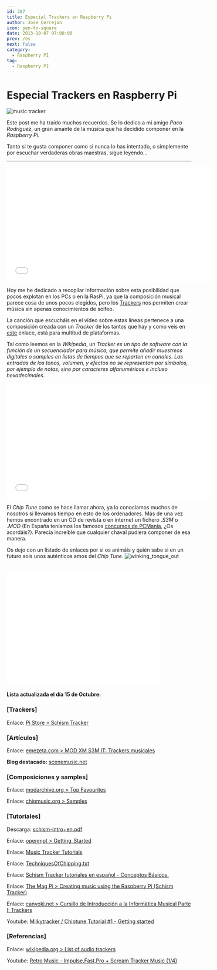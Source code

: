 ```yaml
---
id: 287
title: Especial Trackers en Raspberry Pi
author: Jose Cerrejon
icon: pen-to-square
date: 2013-10-07 07:00:00
prev: /es
next: false
category:
  - Raspberry PI
tag:
  - Raspberry PI
---
```


# Especial Trackers en Raspberry Pi

![music tracker](/images/2013/10/trackers.jpg)

Este post me ha traído muchos recuerdos. Se lo dedico a mi amigo *Paco Rodríguez*, un gran amante de la música que ha decidido componer en la *Raspberry Pi*. 

Tanto si te gusta componer como si nunca lo has intentado, o simplemente por escuchar verdaderas obras maestras, sigue leyendo...

- - -
<iframe width="560" height="315" src="//www.youtube.com/embed/lSKk52EHLrg" frameborder="0" allowfullscreen></iframe>

Hoy me he dedicado a recopilar información sobre esta posibilidad que pocos explotan en los PCs o en la RasPi, ya que la composición musical parece cosa de unos pocos elegidos, pero los [Trackers](http://es.wikipedia.org/wiki/Tracker) nos permiten crear música sin apenas conocimientos de solfeo.

La canción que escucháis en el vídeo sobre estas líneas pertenece a una composición creada con un *Tracker* de los tantos que hay y como veis en [este](http://www.culturachip.org/doku.php?id=trackers) enlace, está para multitud de plataformas.

Tal como leemos en la *Wikipedia*, un *Tracker es un tipo de software con la función de un secuenciador para música, que permite añadir muestreos digitales o samples en listas de tiempos que se reparten en canales. Las entradas de los tonos, volumen, y efectos no se representan por símbolos, por ejemplo de notas, sino por caracteres alfanuméricos e incluso hexadecimales.*

<iframe width="560" height="315" src="//www.youtube.com/embed/W2xU9T85iV8" frameborder="0" allowfullscreen></iframe>

El *Chip Tune* como se hace llamar ahora, ya lo conocíamos muchos de nosotros si llevamos tiempo en esto de los ordenadores. Más de una vez hemos encontrado en un CD de revista o en internet un fichero *.S3M* o *.MOD* (En España teníamos los famosos [concursos de PCManía](http://www.aleixriera.com/index.php?option=com_content&view=article&id=119:pcmania-concurso-mod-tracker&catid=51:cat-revistas&Itemid=75&lang=es), ¿Os acordáis?). Parecía increíble que cualquier chaval pudiera componer de esa manera.

Os dejo con un listado de enlaces por si os animáis y quién sabe si en un futuro sois unos auténticos amos del *Chip Tune*.
![winking_tongue_out](/css/sm/winking_tongue_out.png)
<br /><br />

<iframe width="420" height="315" src="//www.youtube.com/embed/ghaf1Hmt97Y" frameborder="0" allowfullscreen></iframe>

**Lista actualizada el día 15 de Octubre:**

###  [Trackers]

Enlace: [Pi Store > Schism Tracker](http://store.raspberrypi.com/projects/schismtracker)

###  [Artículos]

Enlace: [emezeta.com > MOD XM S3M IT: Trackers musicales](http://www.emezeta.com/articulos/mod-xm-s3m-it-trackers-musicales)

**Blog destacado:** [scenemusic.net](https://www.scenemusic.net/demovibes/)

###  [Composiciones y samples]

Enlace: [modarchive.org > Top Favourites](http://modarchive.org/index.php?request=view_top_favourites)

Enlace: [chipmusic.org > Samples](http://chipmusic.org/forums/topic/136/tracker-food-samples)

###  [Tutoriales]

Descarga: [schism-intro+en.pdf](http://dexperix.net/articles/track-music/schism-intro+en.pdf)

Enlace: [openmpt > Getting_Started](http://wiki.openmpt.org/Tutorial:_Getting_Started)

Enlace: [Music Tracker Tutorials](http://dem0lecule.newgrounds.com/news/post/753500)

Enlace: [TechniquesOfChipping.txt](http://www.milkytracker.org/docs/Vhiiula-TechniquesOfChipping.txt)

Enlace: [Schism Tracker tutoriales en español - Conceptos Básicos.](http://www.youtube.com/watch?v=eSaZ8H0vdrc)

Enlace: [The Mag Pi > Creating music using the Raspberry Pi (Schism Tracker)](http://www.themagpi.com/series/schism-tracker/)

Enlace: [canvoki.net > Cursillo de Introducción a la Informàtica Musical
Parte I: Trackers](http://canvoki.net/Modders/Docs/trackdoc.html)

Youtube: [Milkytracker / Chiptune Tutorial #1 - Getting started](http://www.youtube.com/watch?v=N2s04YYO0Wg)

###  [Referencias]

Enlace: [wikipedia.org > List of audio trackers](http://en.wikipedia.org/wiki/List_of_audio_trackers)

Youtube: [Retro Music - Impulse,Fast,Pro + Scream Tracker Music (1/4)](http://www.youtube.com/watch?v=ywW1R4mxnnw&feature=c4-overview-vl&list=PL5051FEBEA3A35AD5)

